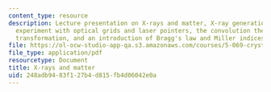 ```yaml
---
content_type: resource
description: Lecture presentation on X-rays and matter, X-ray generation, a diffraction
  experiment with optical grids and laser pointers, the convolution theorem and Fourier
  transformation, and an introduction of Bragg's law and Miller indices.
file: https://ol-ocw-studio-app-qa.s3.amazonaws.com/courses/5-069-crystal-structure-analysis-spring-2010/248adb9483f127b4d815fb4d06042e0a_diffrac_handout1.pdf
file_type: application/pdf
resourcetype: Document
title: X-rays and matter
uid: 248adb94-83f1-27b4-d815-fb4d06042e0a
---
```

